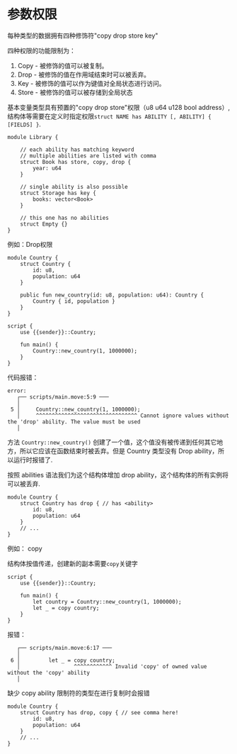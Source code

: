 # 参数权限

每种类型的数据拥有四种修饰符"copy drop store key"

四种权限的功能限制为：
1. Copy - 被修饰的值可以被复制。
2. Drop - 被修饰的值在作用域结束时可以被丢弃。
3. Key - 被修饰的值可以作为键值对全局状态进行访问。
4. Store - 被修饰的值可以被存储到全局状态

基本变量类型具有预置的"copy drop store"权限（u8 u64 u128 bool address）,结构体等需要在定义时指定权限```struct NAME has ABILITY [, ABILITY] { [FIELDS] }```.

```text
module Library {
    
    // each ability has matching keyword
    // multiple abilities are listed with comma
    struct Book has store, copy, drop {
        year: u64
    }

    // single ability is also possible
    struct Storage has key {
        books: vector<Book>
    }

    // this one has no abilities 
    struct Empty {}
}
```

例如：Drop权限

```text
module Country {
    struct Country {
        id: u8,
        population: u64
    }
    
    public fun new_country(id: u8, population: u64): Country {
        Country { id, population }
    }
}
```
```text
script {
    use {{sender}}::Country;

    fun main() {
        Country::new_country(1, 1000000);
    }   
}
```
代码报错：
```text
error: 
   ┌── scripts/main.move:5:9 ───
   │
 5 │     Country::new_country(1, 1000000);
   │     ^^^^^^^^^^^^^^^^^^^^^^^^^^^^^^^^ Cannot ignore values without the 'drop' ability. The value must be used
   │
```
方法 ```Country::new_country()``` 创建了一个值，这个值没有被传递到任何其它地方，所以它应该在函数结束时被丢弃。但是 Country 类型没有 Drop ability，所以运行时报错了.

按照 abilities 语法我们为这个结构体增加 drop ability，这个结构体的所有实例将可以被丢弃.
```text
module Country {
    struct Country has drop { // has <ability>
        id: u8,
        population: u64
    }
    // ...
}
```

例如： copy

结构体按值传递，创建新的副本需要```copy```关键字
```text
script {
    use {{sender}}::Country;

    fun main() {
        let country = Country::new_country(1, 1000000);
        let _ = copy country;
    }   
}
```
报错：
```text
   ┌── scripts/main.move:6:17 ───
   │
 6 │         let _ = copy country;
   │                 ^^^^^^^^^^^^ Invalid 'copy' of owned value without the 'copy' ability
   │
```
缺少 copy ability 限制符的类型在进行复制时会报错
```text
module Country {
    struct Country has drop, copy { // see comma here!
        id: u8,
        population: u64
    }
    // ...
}
```

